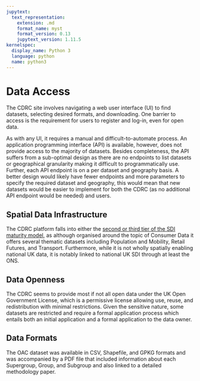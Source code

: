 ```yaml
---
jupytext:
  text_representation:
    extension: .md
    format_name: myst
    format_version: 0.13
    jupytext_version: 1.11.5
kernelspec:
  display_name: Python 3
  language: python
  name: python3
---
```


# Data Access
The CDRC site involves navigating a web user interface (UI) to find datasets, selecting desired formats, and downloading. One barrier to access is the requirement for users to register and log-in, even for open data.

As with any UI, it requires a manual and difficult-to-automate process. An application programming interface (API) is available, however, does not provide access to the majority of datasets. Besides completeness, the API suffers from a sub-optimal design as there are no endpoints to list datasets or geographical granularity making it difficult to programmatically use. Further, each API endpoint is on a per dataset and geography basis. A better design would likely have fewer endpoints and more parameters to specify the required dataset and geography, this would mean that new datasets would be easier to implement for both the CDRC (as no additional API endpoint would be needed) and users.

## Spatial Data Infrastructure

The CDRC platform falls into either the [second or third tier of the SDI maturity model](sdi-tiers-fig), as although organised around the topic of Consumer Data it offers several thematic datasets including Population and Mobility, Retail Futures, and Transport. Furthermore, while it is not wholly spatially enabling national UK data, it is notably linked to national UK SDI through at least the ONS.

## Data Openness

The CDRC seems to provide most if not all open data under the UK Open Government License, which is a permissive license allowing use, reuse, and redistribution with minimal restrictions. Given the sensitive nature, some datasets are restricted and require a formal application process which entails both an initial application and a formal application to the data owner.

## Data Formats

The OAC dataset was available in CSV, Shapefile, and GPKG formats and was accompanied by a PDF file that included information about each Supergroup, Group, and Subgroup and also linked to a detailed methodology paper.

